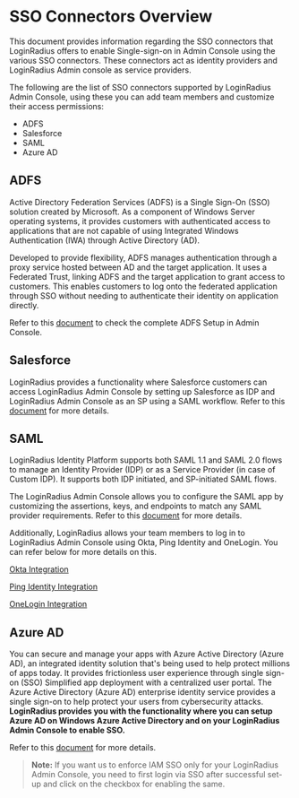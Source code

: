 # SSO Connectors Overview

This document provides information regarding the SSO connectors that LoginRadius offers to enable Single-sign-on in Admin Console using the various SSO connectors. These connectors act as  identity providers and LoginRadius Admin console as service providers.

The following are the list of SSO connectors supported by LoginRadius Admin Console, using these you can add team members and customize their access permissions:

- ADFS
- Salesforce
- SAML
- Azure AD

## ADFS

Active Directory Federation Services (ADFS) is a Single Sign-On (SSO) solution created by Microsoft. As a component of Windows Server operating systems, it provides customers with authenticated access to applications that are not capable of using Integrated Windows Authentication (IWA) through Active Directory (AD).

Developed to provide flexibility, ADFS manages authentication through a proxy service hosted between AD and the target application. It uses a Federated Trust, linking ADFS and the target application to grant access to customers. This enables customers to log onto the federated application through SSO without needing to authenticate their identity on application directly.

Refer to this [document](/api/v2/admin-console/team-management/sso-connectors/adfs-setup-in-admin-console/) to check the complete ADFS Setup in Admin Console.

## Salesforce

LoginRadius provides a functionality where Salesforce customers can access LoginRadius Admin Console by setting up Salesforce as IDP and LoginRadius Admin Console as an SP using a SAML workflow. Refer to this [document](/api/v2/admin-console/team-management/sso-connectors/salesforce/) for more details.

## SAML

LoginRadius Identity Platform supports both SAML 1.1 and SAML 2.0 flows to manage an Identity Provider (IDP) or as a Service Provider (in case of Custom IDP). It supports both IDP initiated, and SP-initiated SAML flows.

The LoginRadius Admin Console allows you to configure the SAML app by customizing the assertions, keys, and endpoints to match any SAML provider requirements. Refer to this [document](/api/v2/admin-console/team-management/sso-connectors/Saml/#configuresamlsettingsinsalesforceapplication0) for more details.

Additionally, LoginRadius allows your team members to log in to LoginRadius Admin Console using Okta, Ping Identity and OneLogin. You can refer below for more details on this.

[Okta Integration](/api/v2/admin-console/team-management/sso-connectors/okta-integrations/)

[Ping Identity Integration](/api/v2/admin-console/team-management/sso-connectors/ping-identity-integration/)

[OneLogin Integration](/api/v2/admin-console/team-management/sso-connectors/onelogin-integration/)

## Azure AD

You can secure and manage your apps with Azure Active Directory (Azure AD), an integrated identity solution that's being used to help protect millions of apps today. It provides frictionless user experience through single sign-on (SSO) Simplified app deployment with a centralized user portal. The Azure Active Directory (Azure AD) enterprise identity service provides a single sign-on to help protect your users from cybersecurity attacks. **LoginRadius provides you with the functionality where you can setup Azure AD on Windows Azure Active Directory and on your LoginRadius Admin Console to enable SSO.**

Refer to this [document](/api/v2/admin-console/team-management/setup-azure-ad/#configuringapponwindowsazureactivedirectory0) for more details.

> **Note:** If you want us to enforce IAM SSO only for your LoginRadius Admin Console, you need to first login via SSO after successful set-up and click on the checkbox for enabling the same.